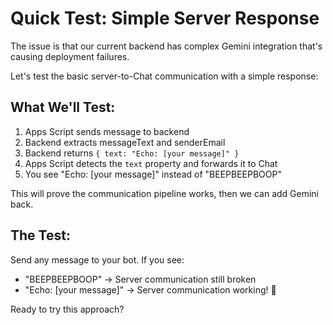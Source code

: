 # Quick Test: Simple Server Response

The issue is that our current backend has complex Gemini integration that's causing deployment failures.

Let's test the basic server-to-Chat communication with a simple response:

## What We'll Test:
1. Apps Script sends message to backend
2. Backend extracts messageText and senderEmail  
3. Backend returns `{ text: "Echo: [your message]" }`
4. Apps Script detects the `text` property and forwards it to Chat
5. You see "Echo: [your message]" instead of "BEEPBEEPBOOP"

This will prove the communication pipeline works, then we can add Gemini back.

## The Test:
Send any message to your bot. If you see:
- "BEEPBEEPBOOP" → Server communication still broken
- "Echo: [your message]" → Server communication working! 🎉

Ready to try this approach?

